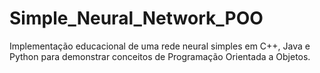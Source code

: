 # Simple_Neural_Network_POO
Implementação educacional de uma rede neural simples em C++, Java e Python para demonstrar conceitos de Programação Orientada a Objetos.
